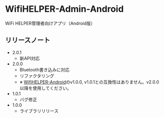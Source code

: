 # WifiHELPER-Admin-Android
WiFi HELPER管理者向けアプリ（Android版）

## リリースノート
- 2.0.1
  - 新API対応
- 2.0.0
  - Bluetooth書き込みに対応
  - リファクタリング
  - ※ [WifiHELPER-Android](https://github.com/conol/WifiHELPER-Android)のv1.0.0, v1.0.1との互換性はありません。v2.0.0以降を使用してください。
- 1.0.1
  - バグ修正
- 1.0.0
  - ライブラリリリース
